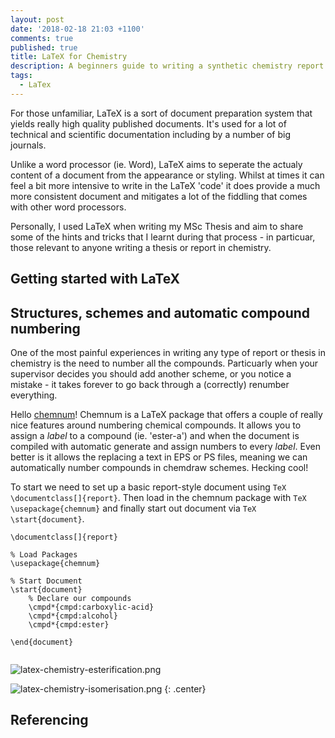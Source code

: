 ```yaml
---
layout: post
date: '2018-02-18 21:03 +1100'
comments: true
published: true
title: LaTeX for Chemistry
description: A beginners guide to writing a synthetic chemistry report or thesis in LaTeX.
tags:
  - LaTex
---
```

For those unfamiliar, LaTeX is a sort of document preparation system that yields really high quality published documents. It's used for a lot of technical and scientific documentation including by a number of big journals. 

Unlike a word processor (ie. Word), LaTeX aims to seperate the actualy content of a document from the appearance or styling. Whilst at times it can feel a bit more intensive to write in the LaTeX 
'code' it does provide a much more consistent document and mitigates a lot of the fiddling that comes with other word processors. 

Personally, I used LaTeX when writing my MSc Thesis and aim to share some of the hints and tricks that I learnt during that process - in particuar, those relevant to anyone writing a thesis or report in chemistry.

## Getting started with LaTeX


## Structures, schemes and automatic compound numbering
One of the most painful experiences in writing any type of report or thesis in chemistry is the need to number all the compounds. Particuarly when your supervisor decides you should add another scheme, or you notice a mistake - it takes forever to go back through a (correctly) renumber everything. 

Hello [chemnum](https://ctan.org/pkg/chemnum?lang=en)! Chemnum is a LaTeX package that offers a couple of really nice features around numbering chemical compounds. It allows you to assign a *label* to a compound (ie. 'ester-a') and when the document is compiled with automatic generate and assign numbers to every *label*. Even better is it allows the replacing a text in EPS or PS files, meaning we can automatically number compounds in chemdraw schemes. Hecking cool!

To start we need to set up a basic report-style document using `TeX \documentclass[]{report}`. Then load in the chemnum package with `TeX \usepackage{chemnum}` and finally start out document via `TeX \start{document}`.


```TeX
\documentclass[]{report}

% Load Packages
\usepackage{chemnum}

% Start Document
\start{document}
	% Declare our compounds
    \cmpd*{cmpd:carboxylic-acid}
    \cmpd*{cmpd:alcohol}
    \cmpd*{cmpd:ester}
    
\end{document}
	

```



![latex-chemistry-esterification.png]({{site.baseurl}}/assets/latex-chemistry-esterification.png)








![latex-chemistry-isomerisation.png]({{site.baseurl}}/assets/latex-chemistry-isomerisation.png)
{: .center}


## Referencing
